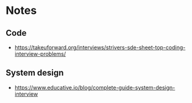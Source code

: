 # Notes

## Code
  - https://takeuforward.org/interviews/strivers-sde-sheet-top-coding-interview-problems/

## System design
  - https://www.educative.io/blog/complete-guide-system-design-interview
  
